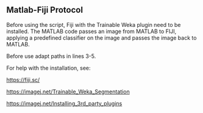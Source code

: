## Matlab-Fiji Protocol

Before using the script, Fiji with the Trainable Weka plugin need to be installed. The MATLAB code passes an image from MATLAB to FIJI, applying a predefined classifier on the image and passes the image back to MATLAB.

Before use adapt paths in lines 3-5.

For help with the installation, see:

https://fiji.sc/

https://imagej.net/Trainable_Weka_Segmentation

https://imagej.net/Installing_3rd_party_plugins
